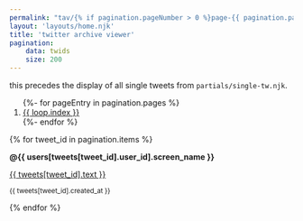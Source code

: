 ```yaml
---
permalink: "tav/{% if pagination.pageNumber > 0 %}page-{{ pagination.pageNumber + 1 }}/{% endif %}home.html"
layout: 'layouts/home.njk'
title: 'twitter archive viewer'
pagination:
    data: twids
    size: 200
---
```

this precedes the display of all single tweets from `partials/single-tw.njk`.

<nav aria-labelledby="my-pagination">
  <ol>
{%- for pageEntry in pagination.pages %}
    <li><a href="{{ pagination.hrefs[ loop.index0 ] }}" aria-label="Page {{ loop.index }}"{% if page.url == pagination.hrefs[ loop.index0 ] %} aria-current="page"{% endif %}>{{ loop.index }}</a></li>
{%- endfor %}
  </ol>
</nav>
{% for tweet_id in pagination.items %}
    <article class="tweet">
        <p><strong>@{{ users[tweets[tweet_id].user_id].screen_name }}</strong></p>
        <a href="tweets/{{ tweet_id | slugify }}/">
        <p>{{ tweets[tweet_id].text }}</p>
        </a>
        <p><small>{{ tweets[tweet_id].created_at }}</small></p>
    </article>
{% endfor %}
